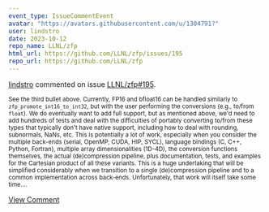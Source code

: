 ```yaml
---
event_type: IssueCommentEvent
avatar: "https://avatars.githubusercontent.com/u/1304791?"
user: lindstro
date: 2023-10-12
repo_name: LLNL/zfp
html_url: https://github.com/LLNL/zfp/issues/195
repo_url: https://github.com/LLNL/zfp
---
```


<a href='https://github.com/lindstro' target='_blank'>lindstro</a> commented on issue <a href='https://github.com/LLNL/zfp/issues/195' target='_blank'>LLNL/zfp#195</a>.

<small>See the third bullet above.  Currently, FP16 and bfloat16 can be handled similarly to `zfp_promote_int16_to_int32`, but with the user performing the conversions (e.g., to/from `float`).  We do eventually want to add full support, but as mentioned above, we'd need to add hundreds of tests and deal with the difficulties of portably converting to/from these types that typically don't have native support, including how to deal with rounding, subnormals, NaNs, etc.  This is potentially a lot of work, especially when you consider the multiple back-ends (serial, OpenMP, CUDA, HIP, SYCL), language bindings (C, C++, Python, Fortran), multiple array dimensionalities (1D-4D), the conversion functions themselves, the actual (de)compression pipeline, plus documentation, tests, and examples for the Cartesian product of all these variants.  This is a huge undertaking that will be simplified considerably when we transition to a single (de)compression pipeline and to a common implementation across back-ends.  Unfortunately, that work will itself take some time....</small>

<a href='https://github.com/LLNL/zfp/issues/195' target='_blank'>View Comment</a>